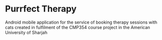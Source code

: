 # Purrfect Therapy
 Android mobile application for the service of booking therapy sessions with cats created in fulfilment of the CMP354 course project in the American University of Sharjah
